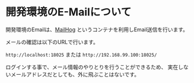 # 開発環境のE-Mailについて

開発環境のEmailは、[MailHog](https://github.com/mailhog/MailHog) というコンテナを利用しEmail送信を行います。

メールの確認は以下のURLで行います。

`http://localhost:18025`
または
`http://192.168.99.100:18025/`

ログインする事で、メール情報のやりとりを行うことができるため、
実在しないメールアドレスだとしても、外に飛ぶことはないです。
